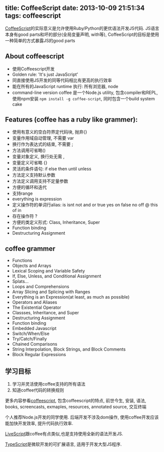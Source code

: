 title:  CoffeeScript
date: 2013-10-09 21:51:34
tags: coffeescript
---

[CoffeeScript](http://coffeescript.org/)的实际意义是允许使用Ruby/Python的更优语法开发JS代码. JS语言本身有good parts和坏的部分(全局变量声明, with等), CoffeeScript的目标是使用一种简单的方式暴露JS的good parts

<!-- more -->

## About coffeescript

* 使用Coffeescript开发
* Golden rule: 'It's just JavaScript'
* 同直接使用JS开发的同等代码相比有更高的执行效率
* 能在所有的JavaScript runtime 执行: 所有浏览器, node
* command-line version coffee 是一个Node.js utility, 包含compiler和REPL, 使用npm安装 `npm install -g coffee-script`, 同时包含一个build system cake


## Features (coffee has a ruby like grammer):

* 使用有意义的空白符界定代码块, 抛弃{}
* 变量作用域自动管理, 不需要 var
* 换行作为表达式的结束, 不需要 ;
* 方法调用可省略()
* 变量对象定义, 换行处无需 ,
* 变量定义可省略 {}
* 灵活的条件语句: if else then until unless
* 方法定义支持默认参数
* 方法定义调用支持不定量参数
* 方便的循环和迭代
* 支持range
* everything is expression
* 定义操作符的单词行alias: is isnt not and or true yes on false no off @ this of in
* 存在操作符 ?
* 方便的类定义形式: Class, Inheritance, Super
* Function binding
* Destructuring Assignment


## coffee grammer

* Functions
* Objects and Arrays
* Lexical Scoping and Variable Safety
* If, Else, Unless, and Conditional Assignment
* Splats…
* Loops and Comprehensions
* Array Slicing and Splicing with Ranges
* Everything is an Expression(at least, as much as possible)
* Operators and Aliases
* The Existential Operator
* Classses, Inheritance, and Super
* Destructuring Assignment
* Function binding
* Embedded Javascript
* Switch/When/Else
* Try/Catch/Finally
* Chained Comparisons
* String Interpolation, Block Strings, and Block Comments
* Block Regular Expressions




## 学习目标

1. 学习并灵活使用coffee支持的所有语法
2. 知道coffee代码的转换规则


更多内容参看[coffeescript](http://coffeescript.org/), 包含coffeescript的特点, 前世今生, 安装, 语法, books, screencasts, exmaples, resources, annotated source, 交互终端

个人推荐Node.js开发的同学使用. 后端开发不涉及dom操作, 使用coffee开发应该能加快开发效率, 提升代码执行效率.

[LiveScript](http://livescript.net/)跟coffee有点类似,也是支持使用全新的语法开发JS.

[TypeScript](http://www.typescriptlang.org/)是微软开发的可扩展语言, 适用于开发大型JS程序.
